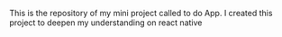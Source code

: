 This is the repository of my mini project called to do App. I created this project to deepen my understanding on react native
